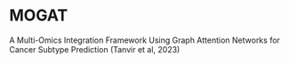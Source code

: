 # MOGAT
 A Multi-Omics Integration Framework Using Graph Attention Networks for Cancer Subtype Prediction (Tanvir et al, 2023)
